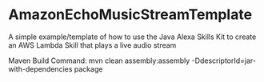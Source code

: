 # AmazonEchoMusicStreamTemplate
A simple example/template of how to use the Java Alexa Skills Kit to create an AWS Lambda Skill that plays a live audio stream

Maven Build Command:
mvn clean assembly:assembly -DdescriptorId=jar-with-dependencies package

